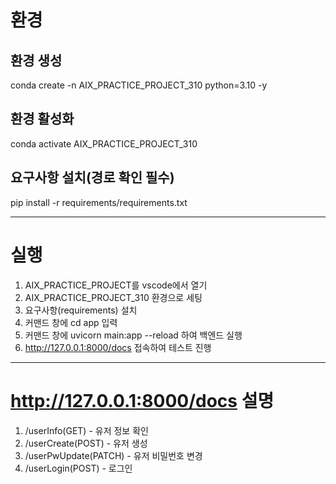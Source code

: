 # 환경
## 환경 생성

conda create -n AIX_PRACTICE_PROJECT_310 python=3.10 -y

## 환경 활성화

conda activate AIX_PRACTICE_PROJECT_310

## 요구사항 설치(경로 확인 필수)

pip install -r requirements/requirements.txt

---

# 실행
1. AIX_PRACTICE_PROJECT를 vscode에서 열기
2. AIX_PRACTICE_PROJECT_310 환경으로 세팅
3. 요구사항(requirements) 설치
4. 커맨드 창에 cd app 입력
5. 커맨드 창에 uvicorn main:app --reload 하여 백엔드 실행
6. http://127.0.0.1:8000/docs 접속하여 테스트 진행

---

# http://127.0.0.1:8000/docs 설명
1. /userInfo(GET) - 유저 정보 확인
2. /userCreate(POST) - 유저 생성
3. /userPwUpdate(PATCH) - 유저 비밀번호 변경
4. /userLogin(POST) - 로그인
